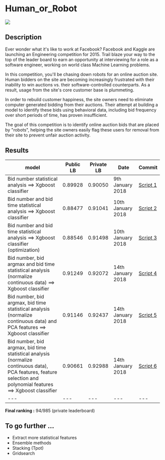 # Human_or_Robot

![](https://niccollsanddimes.files.wordpress.com/2015/06/robot-woman-office.jpg)

## Description
Ever wonder what it's like to work at Facebook? Facebook and Kaggle are launching an Engineering competition for 2015. Trail blaze your way to the top of the leader board to earn an opportunity at interviewing for a role as a software engineer, working on world class Machine Learning problems. 

In this competition, you'll be chasing down robots for an online auction site. Human bidders on the site are becoming increasingly frustrated with their inability to win auctions vs. their software-controlled counterparts. As a result, usage from the site's core customer base is plummeting.

In order to rebuild customer happiness, the site owners need to eliminate computer generated bidding from their auctions. Their attempt at building a model to identify these bids using behavioral data, including bid frequency over short periods of time, has proven insufficient. 

The goal of this competition is to identify online auction bids that are placed by "robots", helping the site owners easily flag these users for removal from their site to prevent unfair auction activity. 

## Results

model | Public LB | Private LB | Date | Commit
--- | --- | --- | --- | ---
Bid number statistical analysis ==> Xgboost classifier | 0.89928 | 0.90050 | 9th January 2018 | [Script 1](https://github.com/satacroteam/Human_or_Robot/tree/6f91faf0eab2ad50fc54c1dd31cdce467f5ecdaa)
Bid number and bid time statistical analysis ==> Xgboost classifier | 0.88477 | 0.91041 | 10th January 2018 | [Script 2](https://github.com/satacroteam/Human_or_Robot/tree/e4a71983938b7500ef65a1d404219d7d0fd36375)
Bid number and bid time statistical analysis ==> Xgboost classifier (optimization) | 0.88546 | 0.91498 | 10th January 2018 | [Script 3](https://github.com/satacroteam/Human_or_Robot/tree/8f1ab154e3321f929225358a50a74f5e9b4c3940)
Bid number, bid argmax and bid time statistical analysis (normalize continuous data) ==> Xgboost classifier  | 0.91249 | 0.92072 | 14th January 2018 | [Script 4](https://github.com/satacroteam/Human_or_Robot/tree/618842a9a2721155bbc3290b35afb45a1b96fe7f)
Bid number, bid argmax, bid time statistical analysis (normalize continuous data) and PCA features ==> Xgboost classifier  | 0.91146 | 0.92437 | 14th January 2018 | [Script 5](https://github.com/satacroteam/Human_or_Robot/tree/0de21b1e3e57bff618f98e71d14ca7bfdb48bfc6)
Bid number, bid argmax, bid time statistical analysis (normalize continuous data), PCA features, feature selection and polynomial features ==> Xgboost classifier  | 0.90661 | 0.92988 | 14th January 2018 | [Script 6](https://github.com/satacroteam/Human_or_Robot/tree/ee9032131d0ff8211274a21a80b633ff21b7ed03)
--- | --- | --- | --- | ---

**Final ranking :** 94/985 (private leaderboard)

## To go further ...

* Extract more statistical features
* Ensemble methods
* Stacking (Tpot)
* Gridsearch
